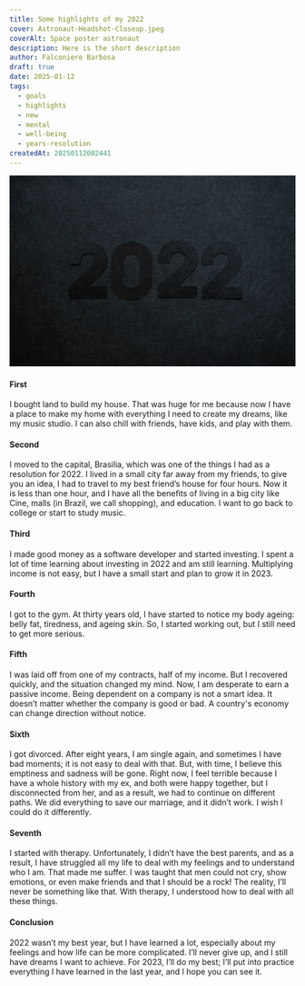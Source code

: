 ```yaml
---
title: Some highlights of my 2022
cover: Astronaut-Headshot-Closeup.jpeg
coverAlt: Space poster astronaut
description: Here is the short description
author: Falconiere Barbosa
draft: true
date: 2025-01-12
tags:
  - goals
  - highlights
  - new
  - mental
  - well-being
  - years-resolution
createdAt: 20250112002441
---
```

![cover-2022.webp](../assets/images/cover-2022.webp)
#### First
I bought land to build my house. That was huge for me because now I have a place to make my home with everything I need to create my dreams, like my music studio. I can also chill with friends, have kids, and play with them.
#### Second
I moved to the capital, Brasilia, which was one of the things I had as a resolution for 2022. I lived in a small city far away from my friends, to give you an idea, I had to travel to my best friend’s house for four hours. Now it is less than one hour, and I have all the benefits of living in a big city like Cine, malls (in Brazil, we call shopping), and education. I want to go back to college or start to study music.
#### Third
I made good money as a software developer and started investing. I spent a lot of time learning about investing in 2022 and am still learning. Multiplying income is not easy, but I have a small start and plan to grow it in 2023.
#### Fourth
I got to the gym. At thirty years old, I have started to notice my body ageing: belly fat, tiredness, and ageing skin. So, I started working out, but I still need to get more serious.
#### Fifth
I was laid off from one of my contracts, half of my income. But I recovered quickly, and the situation changed my mind. Now, I am desperate to earn a passive income. Being dependent on a company is not a smart idea. It doesn’t matter whether the company is good or bad. A country's economy can change direction without notice.
#### Sixth
I got divorced. After eight years, I am single again, and sometimes I have bad moments; it is not easy to deal with that. But, with time, I believe this emptiness and sadness will be gone. Right now, I feel terrible because I have a whole history with my ex, and both were happy together, but I disconnected from her, and as a result, we had to continue on different paths. We did everything to save our marriage, and it didn’t work. I wish I could do it differently.
#### Seventh
I started with therapy. Unfortunately, I didn’t have the best parents, and as a result, I have struggled all my life to deal with my feelings and to understand who I am. That made me suffer. I was taught that men could not cry, show emotions, or even make friends and that I should be a rock! The reality, I’ll never be something like that. With therapy, I understood how to deal with all these things.
#### Conclusion
2022 wasn’t my best year, but I have learned a lot, especially about my feelings and how life can be more complicated. I’ll never give up, and I still have dreams I want to achieve. For 2023, I’ll do my best; I’ll put into practice everything I have learned in the last year, and I hope you can see it. 